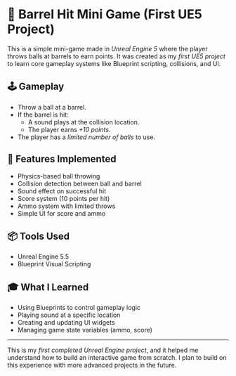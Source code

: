 # 🎯 Barrel Hit Mini Game (First UE5 Project)

This is a simple mini-game made in *Unreal Engine 5* where the player throws balls at barrels to earn points. It was created as my *first UE5 project* to learn core gameplay systems like Blueprint scripting, collisions, and UI.

## 🕹 Gameplay
- Throw a ball at a barrel.
- If the barrel is hit:
  - A sound plays at the collision location.
  - The player earns *+10 points*.
- The player has a *limited number of balls* to use.

## 🧠 Features Implemented
- Physics-based ball throwing
- Collision detection between ball and barrel
- Sound effect on successful hit
- Score system (10 points per hit)
- Ammo system with limited throws
- Simple UI for score and ammo

## 📦 Tools Used
- Unreal Engine 5.5
- Blueprint Visual Scripting

## 🎓 What I Learned
- Using Blueprints to control gameplay logic
- Playing sound at a specific location
- Creating and updating UI widgets
- Managing game state variables (ammo, score)


---

This is my *first completed Unreal Engine project*, and it helped me understand how to build an interactive game from scratch. I plan to build on this experience with more advanced projects in the future.
